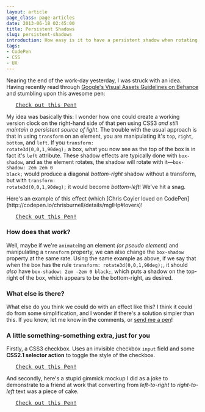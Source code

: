 ```yaml
---
layout: article
page_class: page-articles
date: 2013-06-18 02:45:00
title: Persistent Shadows
slug: persistent-shadows
introduction: How easy is it to have a persistent shadow when rotating an element?
tags:
- CodePen
- CSS
- UX
---
```


Nearing the end of the work-day yesterday, I was struck with an idea. Having recently read through [Google's Visual Assets Guidelines on Behance](http://www.behance.net/gallery/Google-Visual-Assets-Guidelines-Part-1/9028077) and stumbling upon this awesome pen:

<pre class="codepen" data-height="185" data-type="result" data-href="dobAz" data-user="elrumordelaluz" data-safe="false"> <code> </code> <a href="http://codepen.io/elrumordelaluz/pen/dobAz">Check out this Pen!</a> </pre>

My idea was basically this: I wonder how one could create a working version clock on the right-hand side of that pen using CSS3 *and still maintain a persistent source of light*. The trouble with the usual approach is that in using <code>transform</code> on an element, you are manipulating it's <code>top</code>, <code>right</code>, <code>bottom</code>, and <code>left</code>. If you <code>transform: rotate3d(0,0,1,90deg);</code> a box, what you now see as the top of the box is in fact it's <code>left</code> attribute. These shadow effects are typically done with <code>box-shadow</code>, and as the element rotates, the shadow will rotate with it&mdash;<code>box-shadow: 2em 2em 0 black;</code> would produce a diagonal *bottom-right* shadow without a transform, but with <code>transform: rotate3d(0,0,1,90deg);</code> it would become *bottom-left*! We've hit a snag.

<aside><p>Here's an example of this effect (which [Chris Coyier loved on CodePen](http://codepen.io/chrisburnell/details/mglHp#lovers)!</p></aside><pre class="codepen" data-height="200" data-type="result" data-href="mglHp" data-user="chrisburnell" data-safe="true"> <code> </code> <a href="http://codepen.io/chrisburnell/pen/mglHp">Check out this Pen!</a> </pre>

### How does that work?

Well, maybe if we're <code>animate</code>ing an element *(or pseudo element)* and manipulating a <code>transform</code> property, we can also change the <code>box-shadow</code> property at the same rate. Using the same example as above, if we say that when the box has the rule <code>transform: rotate3d(0,0,1,90deg);</code>, it should *also* have <code>box-shadow: 2em -2em 0 black;</code>, which puts a shadow on the top-right of the box, which appears to be the bottom-right, as desired.

### What else is there?

What else do you think we could do with an effect like this? I think it could do from some simplification, and I wonder if there's a solution simpler than this. If you know, let me know in the comments, or [send me a pen](http://codepen.io)!

### A little something-something extra, just for you

Firstly, a CSS3 checkbox. Uses an invisible checkbox <code>input</code> field and some **CSS2.1 selector action** to toggle the style of the checkbox.

<pre class="codepen" data-height="100" data-type="result" data-href="arouk" data-user="chrisburnell" data-safe="true"> <code> </code> <a href="http://codepen.io/chrisburnell/pen/arouk">Check out this Pen!</a> </pre>

And secondly, here's a stupid gimmick mockup I did as a joke to demonstrate to a friend at work that converting from *left-to-right* to *right-to-left* text was a piece of cake.

<pre class="codepen" data-height="200" data-type="result" data-href="DoJKw" data-user="chrisburnell" data-safe="true"> <code> </code> <a href="http://codepen.io/chrisburnell/pen/DoJKw">Check out this Pen!</a> </pre>
<script src="http://codepen.io/assets/embed/ei.js"></script>
